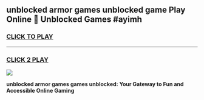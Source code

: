 
## unblocked armor games unblocked game Play Online 👋 Unblocked Games #ayimh
<h3>
<a href="https://premium.freeplayer.one?title=unblocked_armor_games&ref=21F">CLICK TO PLAY</a></h3>
<hr>

<h3>
<a href="https://premium.freeplayer.one?title=unblocked_armor_games&ref=21F">CLICK 2 PLAY</a>
  
</h3>

<a href="https://premium.freeplayer.one?title=unblocked_armor_games&ref=21F/"><img src="https://clearcache.store/games.png"></a>


**unblocked armor games games unblocked: Your Gateway to Fun and Accessible Online Gaming**
